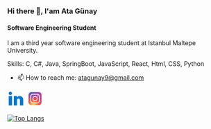 ### Hi there 👋, I'am Ata Günay
#### Software Engineering Student
I am a third year software engineering student at Istanbul Maltepe University.

Skills: C, C#, Java, SpringBoot, JavaScript, React, Html, CSS, Python
 
- 📫 How to reach me: atagunay9@gmail.com 


[<img src='https://github.com/ismailkrc57/Xamarin-app-calculator/blob/master/icons8_linkedin_2.svg' alt='linkedin' height='40'>](https://www.linkedin.com/in/atagunay/)  [<img src='https://github.com/ismailkrc57/Xamarin-app-calculator/blob/master/icons8_instagram_2.svg' height='40'>](https://www.instagram.com/atagunaay/)  

[![Top Langs](https://github-readme-stats.vercel.app/api/top-langs/?username=atagunay)](https://github.com/anuraghazra/github-readme-stats) 
